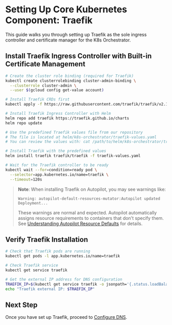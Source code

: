 # Setting Up Core Kubernetes Component: Traefik

This guide walks you through setting up Traefik as the sole ingress controller and certificate manager for the K8s Orchestrator.

## Install Traefik Ingress Controller with Built-in Certificate Management

```bash
# Create the cluster role binding (required for Traefik)
kubectl create clusterrolebinding cluster-admin-binding \
  --clusterrole cluster-admin \
  --user $(gcloud config get-value account)

# Install Traefik CRDs first
kubectl apply -f https://raw.githubusercontent.com/traefik/traefik/v2.10/docs/content/reference/dynamic-configuration/kubernetes-crd-definition-v1.yml

# Install Traefik Ingress Controller with Helm
helm repo add traefik https://traefik.github.io/charts
helm repo update

# Use the predefined Traefik values file from our repository
# The file is located at helm/k8s-orchestrator/traefik-values.yaml
# You can review the values with: cat /path/to/helm/k8s-orchestrator/traefik-values.yaml

# Install Traefik with the predefined values
helm install traefik traefik/traefik -f traefik-values.yaml

# Wait for the Traefik controller to be ready
kubectl wait --for=condition=ready pod \
  --selector=app.kubernetes.io/name=traefik \
  --timeout=120s
```

> **Note**: When installing Traefik on Autopilot, you may see warnings like:
> ```
> Warning: autopilot-default-resources-mutator:Autopilot updated Deployment...
> ```
> These warnings are normal and expected. Autopilot automatically assigns resource requirements to containers that don't specify them. See [Understanding Autopilot Resource Defaults](../admin/autopilot-resource-defaults.md) for details.

## Verify Traefik Installation

```bash
# Check that Traefik pods are running
kubectl get pods -l app.kubernetes.io/name=traefik

# Check Traefik service
kubectl get service traefik

# Get the external IP address for DNS configuration
TRAEFIK_IP=$(kubectl get service traefik -o jsonpath='{.status.loadBalancer.ingress[0].ip}')
echo "Traefik external IP: $TRAEFIK_IP"
```

## Next Step

Once you have set up Traefik, proceed to [Configure DNS](04-configure-dns.md).